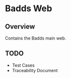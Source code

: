 # Badds Web

## Overview
Contains the Badds main web.

## TODO
- Test Cases
- Traceability Document

